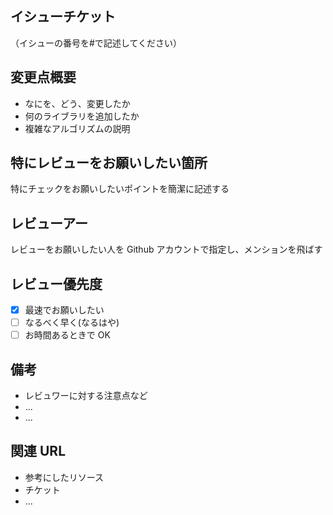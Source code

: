 ## イシューチケット

（イシューの番号を#で記述してください）

## 変更点概要

- なにを、どう、変更したか
- 何のライブラリを追加したか
- 複雑なアルゴリズムの説明

## 特にレビューをお願いしたい箇所

特にチェックをお願いしたいポイントを簡潔に記述する

## レビューアー

レビューをお願いしたい人を Github アカウントで指定し、メンションを飛ばす

## レビュー優先度

- [x] 最速でお願いしたい
- [ ] なるべく早く(なるはや)
- [ ] お時間あるときで OK

## 備考

- レビュワーに対する注意点など
- ...
- ...

## 関連 URL

- 参考にしたリソース
- チケット
- ...
